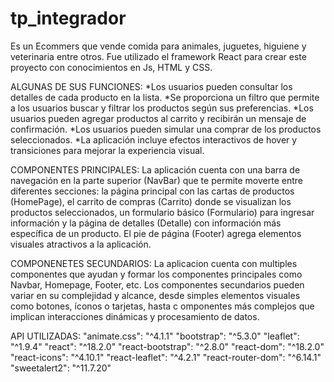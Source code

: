 # tp_integrador
Es un Ecommers que vende comida para animales, juguetes, higuiene y veterinaria entre otros.
Fue utilizado el framework React para crear este proyecto con conocimientos en Js, HTML y CSS.

ALGUNAS DE SUS FUNCIONES:
*Los usuarios pueden consultar los detalles de cada producto en la lista.
*Se proporciona un filtro que permite a los usuarios buscar y filtrar los productos según sus preferencias.
*Los usuarios pueden agregar productos al carrito y recibirán un mensaje de confirmación.
*Los usuarios pueden simular una comprar de los productos seleccionados.
*La aplicación incluye efectos interactivos de hover y transiciones para mejorar la experiencia visual.

COMPONENTES PRINCIPALES:
La aplicación cuenta con una barra de navegación en la parte superior (NavBar) que te permite moverte entre diferentes secciones: 
la página principal con las cartas de productos (HomePage), el carrito de compras (Carrito) donde se visualizan los productos seleccionados, 
un formulario básico (Formulario) para ingresar información y la página de detalles (Detalle) con información más específica de un producto. 
El pie de página (Footer) agrega elementos visuales atractivos a la aplicación.

COMPONENETES SECUNDARIOS:
La aplicacion cuenta con multiples componentes que ayudan y formar los componentes principales como Navbar, Homepage, Footer, etc.
Los componentes secundarios pueden variar en su complejidad y alcance, desde simples elementos visuales como botones, íconos o tarjetas, hasta c
omponentes más complejos que implican interacciones dinámicas y procesamiento de datos. 

API UTILIZADAS:
"animate.css": "^4.1.1"
"bootstrap": "^5.3.0"
"leaflet": "^1.9.4"
"react": "^18.2.0"
"react-bootstrap": "^2.8.0"
"react-dom": "^18.2.0"
"react-icons": "^4.10.1"
"react-leaflet": "^4.2.1"
"react-router-dom": "^6.14.1"
"sweetalert2": "^11.7.20"
